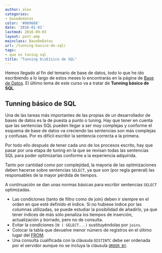 ```yaml
---
author: alex
categories:
- basededatos
color: '#009688'
date: '2016-01-01'
lastmod: 2016-09-03
layout: post.amp
mainclass: BaseDeDatos
url: /tunning-basico-de-sql/
tags:
- que es tuning sql
title: "Tunning b\xE1sico de SQL"
---
```


Hemos llegado al fin del temario de base de datos, todo lo que he ido escribiendo a lo largo de estos meses lo encontrarás en la página de [Base de Datos][1]. El último tema de este curso va a tratar de __Tunning básico de SQL__.

## Tunning básico de SQL

Una de las tareas más importantes de las propias de un desarrollador de bases de datos es la de puesta a punto o tuning. Hay que tener en cuenta que las sentencias SQL pueden llegar a ser muy complejas y conforme el esquema de base de datos va creciendo las sentencias son más complejas y confusas. Por es difícil escribir la sentencia correcta a la primera.

<!--more--><!--ad-->

Por todo ello después de tener cada uno de los procesos escrito, hay que pasar por una etapa de tuning en la que se revisan todas las sentencias SQL para poder optimizarlas conforme a la experiencia adquirida.

Tanto por cantidad como por complejidad, la mayoría de las optimizaciones deben hacerse sobre sentencias `SELECT`, ya que son (por regla general) las responsables de la mayor pérdida de tiempos.

A continuación se dan unas normas básicas para escribir sentencias `SELECT` optimizadas.

- Las condiciones (tanto de filtro como de join) deben ir siempre en el orden en que esté definido el índice. Si no hubiese índice por las columnas utilizadas, se puede estudiar la posibilidad de añadirlo, ya que tener índices de más sólo penaliza los tiempos de inserción, actualización y borrado, pero no de consulta.
- Evitar la condiciones `IN ( SELECT...)` sustituyéndolas por `joins`.
- Colocar la tabla que devuelve menor número de registros en el último lugar del [FROM][2].
- Una consulta cualificada con la cláusula `DISTINTC` debe ser ordenada por el servidor aunque no se incluya la cláusula [`ORDER BY`][3].

 [1]: https://elbauldelprogramador.com/bases-de-datos/
 [2]: https://elbauldelprogramador.com/consulta-de-datos-clausula-from/
 [3]: https://elbauldelprogramador.com/consulta-de-datos-clausula-having-y/
